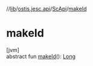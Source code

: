 //[lib](../../../index.md)/[ostis.jesc.api](../index.md)/[ScApi](index.md)/[makeId](make-id.md)

# makeId

[jvm]\
abstract fun [makeId](make-id.md)(): [Long](https://kotlinlang.org/api/latest/jvm/stdlib/kotlin/-long/index.html)
